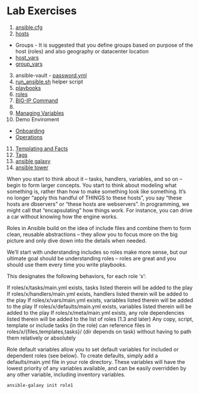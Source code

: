 # Lab Exercises

1. [ansible.cfg](ansible.cfg)
2. [hosts](hosts)
  * Groups - It is suggested that you define groups based on purpose of the host (roles) and also geography or datacenter location
  * [host_vars](host_vars)
  * [group_vars](group_vars)
3. ansible-vault - [password.yml](password.yml)
4. [run_ansible.sh](run_ansible.sh) helper script
5. [playbooks](playbooks)
6. [roles](roles)
7. [BIG-IP Command](roles/bigip_command)
8.
9. [Managing Variables](roles/variables)
10. Demo Enviroment
  * [Onboarding](roles/onboarding)
  * [Operations](roles/operations)
11. [Templating and Facts](roles/custom_facts)
12. [Tags](roles/tags)
13. [ansible galaxy](https://galaxy.ansible.com/)
14. [ansible tower](https://www.ansible.com/tower)


When you start to think about it – tasks, handlers, variables, and so on – begin to form larger concepts. You start to think about modeling what something is, rather than how to make something look like something. It’s no longer “apply this handful of THINGS to these hosts”, you say “these hosts are dbservers” or “these hosts are webservers”. In programming, we might call that “encapsulating” how things work. For instance, you can drive a car without knowing how the engine works.

Roles in Ansible build on the idea of include files and combine them to form clean, reusable abstractions – they allow you to focus more on the big picture and only dive down into the details when needed.

We’ll start with understanding includes so roles make more sense, but our ultimate goal should be understanding roles – roles are great and you should use them every time you write playbooks.

This designates the following behaviors, for each role ‘x’:

If roles/x/tasks/main.yml exists, tasks listed therein will be added to the play
If roles/x/handlers/main.yml exists, handlers listed therein will be added to the play
If roles/x/vars/main.yml exists, variables listed therein will be added to the play
If roles/x/defaults/main.yml exists, variables listed therein will be added to the play
If roles/x/meta/main.yml exists, any role dependencies listed therein will be added to the list of roles (1.3 and later)
Any copy, script, template or include tasks (in the role) can reference files in roles/x/{files,templates,tasks}/ (dir depends on task) without having to path them relatively or absolutely


Role default variables allow you to set default variables for included or dependent roles (see below). To create defaults, simply add a defaults/main.yml file in your role directory. These variables will have the lowest priority of any variables available, and can be easily overridden by any other variable, including inventory variables.



```
ansible-galaxy init role1
```
